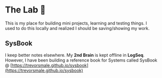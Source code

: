 # The Lab 🧪

This is my place for building mini projects, learning and testing things. I used to do this locally and realized I should be saving/showing my work.

## SysBook

I keep better notes elsewhere. My **2nd Brain** is kept offline in **LogSeq**. However, I have been building a reference book for Systems called SysBook @ [https://trevorsmale.github.io/sysbook](https://trevorsmale.github.io/sysbook)